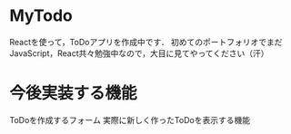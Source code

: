 # MyTodo
Reactを使って，ToDoアプリを作成中です．
初めてのポートフォリオでまだJavaScript，React共々勉強中なので，大目に見てやってください（汗）

# 今後実装する機能
ToDoを作成するフォーム
実際に新しく作ったToDoを表示する機能
